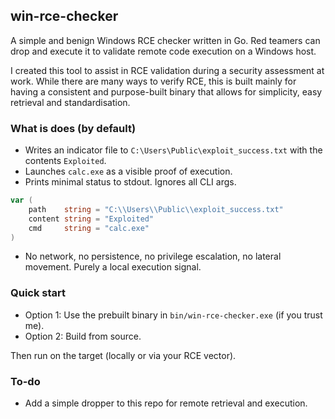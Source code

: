 ## win-rce-checker

A simple and benign Windows RCE checker written in Go. Red teamers can drop and execute it to validate remote code execution on a Windows host.    

I created this tool to assist in RCE validation during a security assessment at work. While there are many ways to verify RCE, this is built mainly for having a consistent and purpose-built binary that allows for simplicity, easy retrieval and standardisation.


### What is does (by default)

* Writes an indicator file to `C:\Users\Public\exploit_success.txt` with the contents `Exploited`.
* Launches `calc.exe` as a visible proof of execution.
* Prints minimal status to stdout. Ignores all CLI args.

```go
var (
    path    string = "C:\\Users\\Public\\exploit_success.txt"
    content string = "Exploited"
    cmd     string = "calc.exe"
)
```

* No network, no persistence, no privilege escalation, no lateral movement. Purely a local execution signal.

### Quick start

* Option 1: Use the prebuilt binary in `bin/win-rce-checker.exe` (if you trust me).
* Option 2: Build from source.

Then run on the target (locally or via your RCE vector).

### To-do

* Add a simple dropper to this repo for remote retrieval and execution.
